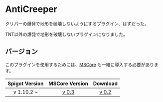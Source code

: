 # AntiCreeper

クリパーの爆発で地形を破壊しないようにするプラグイン、はずだった。

TNT以外の爆発で地形を破壊しないプラグインになりました。

## バージョン

このプラグインを使用するためには、[MSCore](https://github.com/MasahiroSaito/MSCore) も一緒に導入する必要があります。

| Spigot Version | MSCore Version | Download |
| :------------: | :------------: | :------: |
| v 1.10.2 ~     | [v 0.3](https://bintray.com/masahirosaito-repo/Spigot-Plugin/download_file?file_path=com%2FMasahiroSaito%2FSpigot%2FMSCore%2F0.3%2FMSCore-0.3.jar) | [v 0.2](https://bintray.com/masahirosaito-repo/Spigot-Plugin/download_file?file_path=com%2FMasahiroSaito%2FSpigot%2FAntiCreeper%2F0.2%2FAntiCreeper-0.2.jar) |